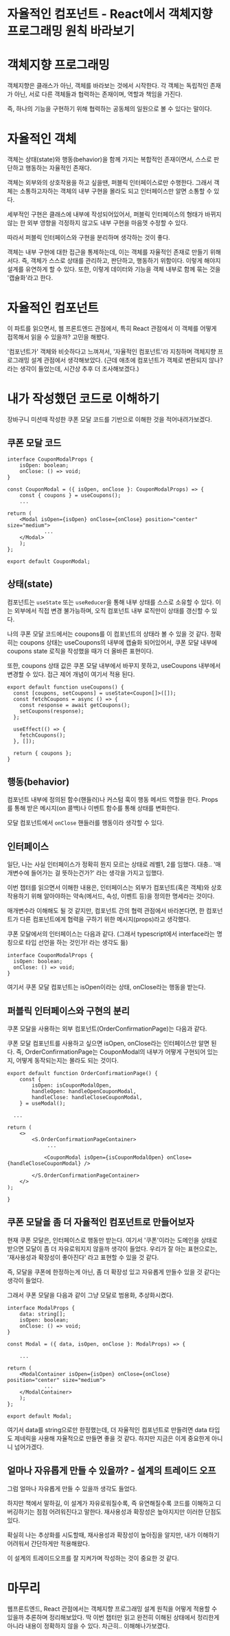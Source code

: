 # 자율적인 컴포넌트 - React에서 객체지향 프로그래밍 원칙 바라보기

# 객체지향 프로그래밍

객체지향은 클래스가 아닌, 객체를 바라보는 것에서 시작한다.
각 객체는 독립적인 존재가 아닌, 서로 다른 객체들과 협력하는 존재이며, 역할과 책임을 가진다.

즉, 하나의 기능을 구현하기 위해 협력하는 공동체의 일원으로 볼 수 있다는 말이다.

# 자율적인 객체

객체는 상태(state)와 행동(behavior)을 함께 가지는 복합적인 존재이면서, 스스로 판단하고 행동하는 자율적인 존재다.

객체는 외부와의 상호작용을 하고 싶을땐, 퍼블릭 인터페이스로만 수행한다. 그래서 객체는 소통하고자하는 객체의 내부 구현을 몰라도 되고 인터페이스만 알면 소통할 수 있다.

세부적인 구현은 클래스에 내부에 작성되어있어서, 퍼블릭 인터페이스의 형태가 바뀌지 않는 한 외부 영향을 걱정하지 않고도 내부 구현을 마음껏 수정할 수 있다.

따라서 퍼블릭 인터페이스와 구현을 분리하며 생각하는 것이 좋다.

객체는 내부 구현에 대한 접근을 통제하는데, 이는 객체를 자율적인 존재로 만들기 위해서다.
즉, 객체가 스스로 상태를 관리하고, 판단하고, 행동하기 위함이다. 이렇게 해야지 설계를 유연하게 할 수 있다.
또한, 이렇게 데이터와 기능을 객체 내부로 함께 묶는 것을 '캡슐화'라고 한다.

# 자율적인 컴포넌트

이 파트를 읽으면서, 웹 프론트엔드 관점에서, 특히 React 관점에서 이 객체를 어떻게 접목해서 읽을 수 있을까? 고민을 해봤다.

'컴포넌트가' 객체와 비슷하다고 느껴져서, '자율적인 컴포넌트'라 지칭하며 객체지향 프로그래밍 설계 관점에서 생각해보았다.
(근데 애초에 컴포넌트가 객체로 변환되지 않나? 라는 생각이 들었는데, 시간상 추후 더 조사해보겠다.)

# 내가 작성했던 코드로 이해하기

장바구니 미션때 작성한 쿠폰 모달 코드를 기반으로 이해한 것을 적어내려가보겠다.

## 쿠폰 모달 코드

```tsx
interface CouponModalProps {
	isOpen: boolean;
	onClose: () => void;
}

const CouponModal = ({ isOpen, onClose }: CouponModalProps) => {
	const { coupons } = useCoupons();
	...

return (
	<Modal isOpen={isOpen} onClose={onClose} position="center" size="medium">
			...
	</Modal>
	);
};

export default CouponModal;
```

## 상태(state)

컴포넌트는 `useState` 또는 `useReducer`을 통해 내부 상태를 스스로 소유할 수 있다.
이는 외부에서 직접 변경 불가능하며, 오직 컴포넌트 내부 로직만이 상태를 갱신할 수 있다.

나의 쿠폰 모달 코드에서는 coupons를 이 컴포넌트의 상태라 볼 수 있을 것 같다.
정확히는 coupons 상태는 useCoupons의 내부에 캡슐화 되어있어서, 쿠폰 모달 내부에 coupons state 로직을 작성했을 때가 더 올바른 표현이다.

또한, coupons 상태 값은 쿠폰 모달 내부에서 바꾸지 못하고, useCoupons 내부에서 변경할 수 있다. 접근 제어 개념이 여기서 적용 된다.

```tsx
export default function useCoupons() {
  const [coupons, setCoupons] = useState<Coupon[]>([]);
  const fetchCoupons = async () => {
    const response = await getCoupons();
    setCoupons(response);
  };

  useEffect(() => {
    fetchCoupons();
  }, []);

  return { coupons };
}
```

## 행동(behavior)

컴포넌트 내부에 정의된 함수(핸들러)나 커스텀 훅이 행동 메서드 역할을 한다.
Props를 통해 받은 메시지(on 콜백)나 이벤트 함수를 통해 상태를 변화한다.

모달 컴포넌트에서 `onClose` 핸들러를 행동이라 생각할 수 있다.

## 인터페이스

일단, 나는 사실 인터페이스가 정확히 뭔지 모르는 상태로 레벨1, 2를 임했다. 대충.. '매개변수에 들어가는 걸 뜻하는건가?' 라는 생각을 가지고 임했다.

이번 챕터를 읽으면서 이해한 내용은,
인터페이스는 외부가 컴포넌트(혹은 객체)와 상호작용하기 위해 알아야하는 약속(메서드, 속성, 이벤트 등)을 정의한 명세라는 것이다.

매개변수라 이해해도 될 것 같지만, 컴포넌트 간의 협력 관점에서 바라본다면, 한 컴포넌트가 다른 컴포넌트에게 협력을 구하기 위한 메시지(props)라고 생각했다.

쿠폰 모달에서의 인터페이스는 다음과 같다.
(그래서 typescript에서 interface라는 명칭으로 타입 선언을 하는 것인가! 라는 생각도 듦)

```tsx
interface CouponModalProps {
  isOpen: boolean;
  onClose: () => void;
}
```

여기서 쿠폰 모달 컴포넌트는 isOpen이라는 상태, onClose라는 행동을 받는다.

## 퍼블릭 인터페이스와 구현의 분리

쿠폰 모달을 사용하는 외부 컴포넌트(OrderConfirmationPage)는 다음과 같다.

쿠폰 모달 컴포넌트를 사용하고 싶으면 isOpen, onClose라는 인터페이스만 알면 된다. 즉, OrderConfirmationPage는 CouponModal의 내부가 어떻게 구현되어 있는지, 어떻게 동작되는지는 몰라도 되는 것이다.

```tsx
export default function OrderConfirmationPage() {
	const {
		isOpen: isCouponModalOpen,
		handleOpen: handleOpenCouponModal,
		handleClose: handleCloseCouponModal,
	} = useModal();

  ...

return (
	<>
		<S.OrderConfirmationPageContainer>
			 ...

			<CouponModal isOpen={isCouponModalOpen} onClose={handleCloseCouponModal} />

		</S.OrderConfirmationPageContainer>
	</>
);

}
```

## 쿠폰 모달을 좀 더 자율적인 컴포넌트로 만들어보자

현재 쿠폰 모달은, 인터페이스로 행동만 받는다. 여기서 '쿠폰'이라는 도메인을 상태로 받으면 모달이 좀 더 자유로워지지 않을까 생각이 들었다.
우리가 잘 아는 표현으로는, '재사용성과 확장성이 좋아진다' 라고 표현할 수 있을 것 같다.

즉, 모달을 쿠폰에 한정하는게 아닌, 좀 더 확장성 있고 자유롭게 만들수 있을 것 같다는 생각이 들었다.

그래서 쿠폰 모달을 다음과 같이 그냥 모달로 범용화, 추상화시켰다.

```tsx
interface ModalProps {
	data: string[];
	isOpen: boolean;
	onClose: () => void;
}

const Modal = ({ data, isOpen, onClose }: ModalProps) => {

	...

return (
	<ModalContainer isOpen={isOpen} onClose={onClose} position="center" size="medium">
			...
	</ModalContainer>
	);
};

export default Modal;
```

여기서 data를 string으로만 한정했는데, 더 자율적인 컴포넌트로 만들려면 data 타입도 제네릭을 사용해 자율적으로 만들면 좋을 것 같다. 하지만 지금은 이게 중요한게 아니니 넘어가겠다.

## 얼마나 자유롭게 만들 수 있을까? - 설계의 트레이드 오프

그럼 얼마나 자유롭게 만들 수 있을까 생각도 들었다.

하지만 책에서 말하길, 이 설계가 자유로워질수록, 즉 유연해질수록 코드를 이해하고 디버깅하기는 점점 어려워진다고 말한다. 재사용성과 확장성은 높아지지만 이러한 단점도 있다.

확실히 나는 추상화를 시도할때, 재사용성과 확장성이 높아짐을 알지만, 내가 이해하기 어려워서 간단하게만 적용해왔다.

이 설계의 트레이드오프를 잘 지켜가며 작성하는 것이 중요한 것 같다.

# 마무리

웹프론트엔드, React 관점에서는 객체지향 프로그래밍 설계 원칙을 어떻게 적용할 수 있을까 추론하며 정리해보았다.
딱 이번 챕터만 읽고 완전히 이해된 상태에서 정리한게 아니라 내용이 정확하지 않을 수 있다. 차근히.. 이해해나가보겠다.
